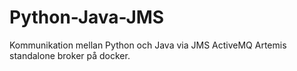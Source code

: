 # Python-Java-JMS
Kommunikation mellan Python och Java via JMS ActiveMQ Artemis standalone broker på docker.
